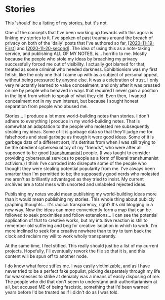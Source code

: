 # Stories

This 'should' be a listing of my stories, but it's not.

One of the concepts that I've been working up towards with this agora is linking my stories to it.  I've spoken of past traumas around the breach of privacy on both of the 'daily' posts that I've authored so far, [[2020-11-19-First]] and [[2020-11-20-second]].  The idea of using this as a note-taking service, and publishing ALL OF MY NOTES, is... horrific to me.  Mostly because the people who stole my ideas by breaching my privacy successfully forced me out of visibility.  I actually got blamed for that, treated as some criminal who needed darkness.  Exhibitionism was my first fetish, like the only one that I came up with as a subject of personal appeal, without being pressured by anyone else.  It was a celebration of trust.  I only very reluctantly learned to value concealment, and only after it was pressed on me by people who behaved in ways that required I never gain a position in the light from which to speak of what they did.  Even then, I wanted concealment not in my own interest, but because I sought honest separation from people who abused me.

Stories...  I produce a lot more world-building notes than stories.  I don't adhere to everything I produce in my world-building notes.  That is somewhat an adaptation to the people who molested me subsequently stealing my ideas.  Some of it is garbage data so that they'll judge me for falsehoods and steal garbage as though it were good ideas.  Some of it is garbage data of a different sort, it's detritus from when I was still trying to be the obedient cybersexual toy of my "friends", who were after all supposed to be good [[transhumanist]] people.  (I was taught to consider providing cybersexual services to people as a form of liberal transhumanist activism.)  I think I've corroded into disrepute some of the people who thought they were stealing potential popularity from me.  I've always been smarter than I'm permitted to be; the supposedly good nerds who molested me aren't as brilliantly advantaged as they tried to insist.  My current archives are a total mess with unsorted and unlabeled rejected ideas.

Publishing my notes would mean publishing my world-building ideas more than it would mean publishing my stories.  This whole thing about publicly graphing thoughts... it's radical transparency, right?  It's old blogging in a new way.  Now the ideas can more conveniently form a map that can be followed to seek proximities and follow extensions...  I can see the potential application of that to creative works, but my intuitive reaction is still to remember old suffering and beg for creative isolation in which to work.  I'm more inclined to seek for a creative nowhere than to try to turn back the clock and reclaim my will to work wholly transparently.

At the same time, I feel stifled.  This really should just be a list of my current projects.  Hopefully, I'll eventually rework the file so that it is, and this content will be spun off to another node.

I do know what force stifles me.  I was easily victimizable, and as I have never tried to be a perfect fake populist, picking desperately through my life for weaknesses to strike at deniably was a means of easily disposing of me.  The people who did that don't seem to understand anti-authoritarianism at all, but accused ME of being fascistic, something that I'd been warned years before I'd be treated as if I didn't do as I was told.

[//begin]: # "Autogenerated link references for markdown compatibility"
[2020-11-19-First]: 2020-11-19-First.md "2020-11-19-First"
[2020-11-20-second]: 2020-11-20-second.md "2020-11-20-Second"
[transhumanist]: transhumanist.md "Transhumanist"
[//end]: # "Autogenerated link references"